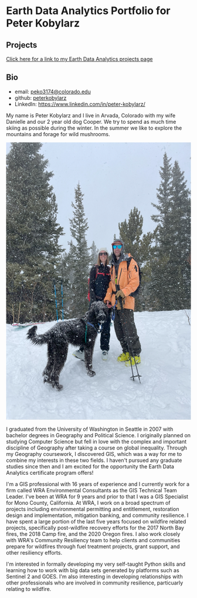 # Earth Data Analytics Portfolio for Peter Kobylarz
## Projects
[Click here for a link to my Earth Data Analytics projects page](https://peterkobylarz.github.io/projects.md)

## Bio
- email: <peko3174@colorado.edu>
- github: [peterkobylarz](https://github.com/peterkobylarz)
- LinkedIn: <https://www.linkedin.com/in/peter-kobylarz/>

My name is Peter Kobylarz and I live in Arvada, Colorado with my wife Danielle and our 2 year old dog Cooper. We try to spend as much time skiing as possible during the winter. In the summer we like to explore the mountains and forage for wild mushrooms.

 <img src="/images/PDC.png" width="567" height="756">

I graduated from the University of Washington in Seattle in 2007 with bachelor degrees in Geography and Political Science. I originally planned on studying Computer Science but fell in love with the complex and important discipline of Geography after taking a course on global inequality. Through my Geography coursework, I discovered GIS, which was a way for me to combine my interests in these two fields. I haven't pursued any graduate studies since then and I am excited for the opportunity the Earth Data Analytics certificate program offers!

I'm a GIS professional with 16 years of experience and I currently work for a firm called WRA Environmental Consultants as the GIS Technical Team Leader. I've been at WRA for 9 years and prior to that I was a GIS Specialist for Mono County, California. At WRA, I work on a broad spectrum of projects including environmental permitting and entitlement, restoration design and implementation, mitigation banking, and community resilience. I have spent a large portion of the last five years focused on wildfire related projects, specifically post-wildfire recovery efforts for the 2017 North Bay fires, the 2018 Camp fire, and the 2020 Oregon fires. I also work closely with WRA's Community Resiliency team to help clients and communities prepare for wildfires through fuel treatment projects, grant support, and other resiliency efforts.

I'm interested in formally developing my very self-taught Python skills and learning how to work with big data sets generated by platforms such as Sentinel 2 and GOES. I'm also interesting in developing relationships with other professionals who are involved in community resilience, particuarly relating to wildfire.
